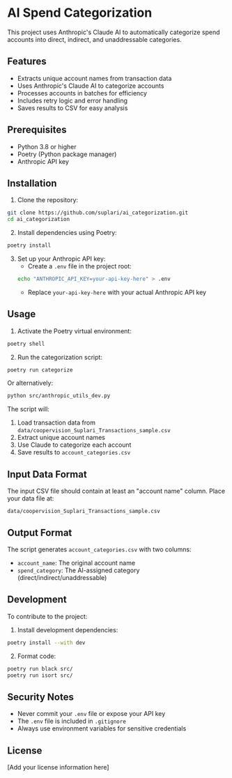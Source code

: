 # AI Spend Categorization

This project uses Anthropic's Claude AI to automatically categorize spend accounts into direct, indirect, and unaddressable categories.

## Features

- Extracts unique account names from transaction data
- Uses Anthropic's Claude AI to categorize accounts
- Processes accounts in batches for efficiency
- Includes retry logic and error handling
- Saves results to CSV for easy analysis

## Prerequisites

- Python 3.8 or higher
- Poetry (Python package manager)
- Anthropic API key

## Installation

1. Clone the repository:
```bash
git clone https://github.com/suplari/ai_categorization.git
cd ai_categorization
```

2. Install dependencies using Poetry:
```bash
poetry install
```

3. Set up your Anthropic API key:
   - Create a `.env` file in the project root:
   ```bash
   echo "ANTHROPIC_API_KEY=your-api-key-here" > .env
   ```
   - Replace `your-api-key-here` with your actual Anthropic API key

## Usage

1. Activate the Poetry virtual environment:
```bash
poetry shell
```

2. Run the categorization script:
```bash
poetry run categorize
```

Or alternatively:
```bash
python src/anthropic_utils_dev.py
```

The script will:
1. Load transaction data from `data/coopervision_Suplari_Transactions_sample.csv`
2. Extract unique account names
3. Use Claude to categorize each account
4. Save results to `account_categories.csv`

## Input Data Format

The input CSV file should contain at least an "account name" column. Place your data file at:
```
data/coopervision_Suplari_Transactions_sample.csv
```

## Output Format

The script generates `account_categories.csv` with two columns:
- `account_name`: The original account name
- `spend_category`: The AI-assigned category (direct/indirect/unaddressable)

## Development

To contribute to the project:

1. Install development dependencies:
```bash
poetry install --with dev
```

2. Format code:
```bash
poetry run black src/
poetry run isort src/
```

## Security Notes

- Never commit your `.env` file or expose your API key
- The `.env` file is included in `.gitignore`
- Always use environment variables for sensitive credentials

## License

[Add your license information here]

